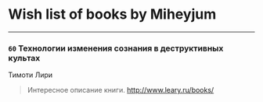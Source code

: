 # Wish list of books by Miheyjum
---

### `60` Технологии изменения сознания в деструктивных культах
Тимоти Лири
> Интересное описание книги. http://www.leary.ru/books/

